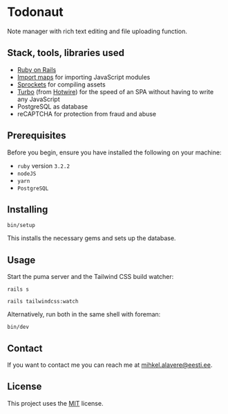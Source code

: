 # Todonaut

Note manager with rich text editing and file uploading function.

## Stack, tools, libraries used
* [Ruby on Rails](https://rubyonrails.org/)
* [Import maps](https://github.com/rails/importmap-rails) for importing JavaScript modules
* [Sprockets](https://guides.rubyonrails.org/asset_pipeline.html) for compiling assets
* [Turbo](https://github.com/hotwired/turbo-rails) (from [Hotwire](https://hotwired.dev/)) for the speed of an SPA without having to write any JavaScript
* PostgreSQL as database
* reCAPTCHA for protection from fraud and abuse

## Prerequisites

Before you begin, ensure you have installed the following on your machine:
* `ruby` version `3.2.2`
* `nodeJS`
* `yarn`
* `PostgreSQL`

## Installing

```shell
bin/setup
```

This installs the necessary gems and sets up the database.

## Usage

Start the puma server and the Tailwind CSS build watcher:
```shell
rails s
```
```shell
rails tailwindcss:watch
```

Alternatively, run both in the same shell with foreman:
```shell
bin/dev
```

## Contact

If you want to contact me you can reach me at <mihkel.alavere@eesti.ee>.

## License

This project uses the [MIT](https://opensource.org/licenses/MIT) license.
